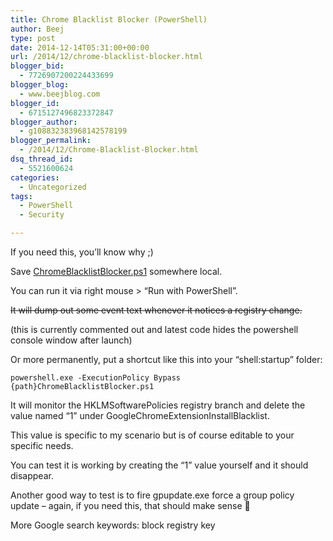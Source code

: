 ```yaml
---
title: Chrome Blacklist Blocker (PowerShell)
author: Beej
type: post
date: 2014-12-14T05:31:00+00:00
url: /2014/12/chrome-blacklist-blocker.html
blogger_bid:
  - 7726907200224433699
blogger_blog:
  - www.beejblog.com
blogger_id:
  - 6715127496823372847
blogger_author:
  - g108832383968142578199
blogger_permalink:
  - /2014/12/Chrome-Blacklist-Blocker.html
dsq_thread_id:
  - 5521600624
categories:
  - Uncategorized
tags:
  - PowerShell
  - Security

---
```

If you need this, you&#8217;ll know why ;)

Save <a href="https://raw.githubusercontent.com/Beej126/PowerShell/master/ChromeBlacklistBlocker/ChromeBlacklistBlocker.ps1" target="_blank">ChromeBlacklistBlocker.ps1</a> somewhere local.

You can run it via right mouse > &#8220;Run with PowerShell&#8221;.
  
<strike>It will dump out some event text whenever it notices a registry change.</strike>
  
(this is currently commented out and latest code hides the powershell console window after launch)

Or more permanently, put a shortcut like this into your &#8220;shell:startup&#8221; folder:
  
`powershell.exe -ExecutionPolicy Bypass {path}ChromeBlacklistBlocker.ps1`

It will monitor the HKLMSoftwarePolicies registry branch and delete the value named &#8220;1&#8221; under GoogleChromeExtensionInstallBlacklist.
  
This value is specific to my scenario but is of course editable to your specific needs.

You can test it is working by creating the &#8220;1&#8221; value yourself and it should disappear.

Another good way to test is to fire gpupdate.exe force a group policy update &#8211; again, if you need this, that should make sense 🙂

More Google search keywords: block registry key